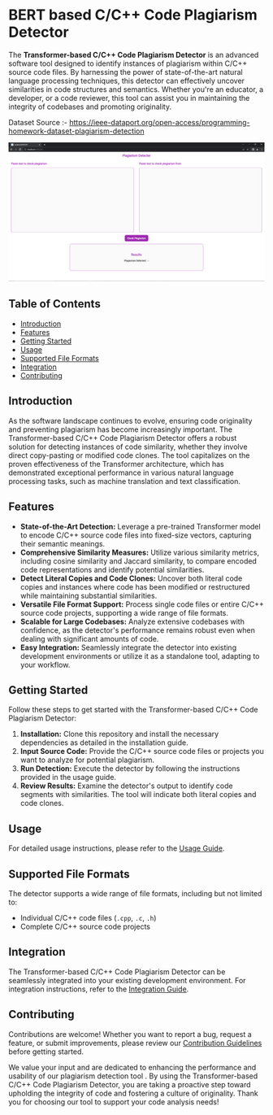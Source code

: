 # BERT based C/C++ Code Plagiarism Detector

The **Transformer-based C/C++ Code Plagiarism Detector** is an advanced software tool designed to identify instances of plagiarism within C/C++ source code files. By harnessing the power of state-of-the-art natural language processing techniques, this detector can effectively uncover similarities in code structures and semantics. Whether you're an educator, a developer, or a code reviewer, this tool can assist you in maintaining the integrity of codebases and promoting originality. 

Dataset Source :- https://ieee-dataport.org/open-access/programming-homework-dataset-plagiarism-detection

![Plagiarism Detector](https://github.com/MuhammadSaqib001/BERT-Based-C-Plagiarism-Detector/blob/main/nlp1.PNG)

## Table of Contents

- [Introduction](#introduction)
- [Features](#features)
- [Getting Started](#getting-started)
- [Usage](#usage)
- [Supported File Formats](#supported-file-formats)
- [Integration](#integration)
- [Contributing](#contributing)

## Introduction

As the software landscape continues to evolve, ensuring code originality and preventing plagiarism has become increasingly important. The Transformer-based C/C++ Code Plagiarism Detector offers a robust solution for detecting instances of code similarity, whether they involve direct copy-pasting or modified code clones. The tool capitalizes on the proven effectiveness of the Transformer architecture, which has demonstrated exceptional performance in various natural language processing tasks, such as machine translation and text classification.

## Features

- **State-of-the-Art Detection:** Leverage a pre-trained Transformer model to encode C/C++ source code files into fixed-size vectors, capturing their semantic meanings.
- **Comprehensive Similarity Measures:** Utilize various similarity metrics, including cosine similarity and Jaccard similarity, to compare encoded code representations and identify potential similarities.
- **Detect Literal Copies and Code Clones:** Uncover both literal code copies and instances where code has been modified or restructured while maintaining substantial similarities.
- **Versatile File Format Support:** Process single code files or entire C/C++ source code projects, supporting a wide range of file formats.
- **Scalable for Large Codebases:** Analyze extensive codebases with confidence, as the detector's performance remains robust even when dealing with significant amounts of code.
- **Easy Integration:** Seamlessly integrate the detector into existing development environments or utilize it as a standalone tool, adapting to your workflow.

## Getting Started
Follow these steps to get started with the Transformer-based C/C++ Code Plagiarism Detector:

1. **Installation:** Clone this repository and install the necessary dependencies as detailed in the installation guide.
2. **Input Source Code:** Provide the C/C++ source code files or projects you want to analyze for potential plagiarism.
3. **Run Detection:** Execute the detector by following the instructions provided in the usage guide.
4. **Review Results:** Examine the detector's output to identify code segments with similarities. The tool will indicate both literal copies and code clones.

## Usage
For detailed usage instructions, please refer to the [Usage Guide](/docs/usage.md).

## Supported File Formats
The detector supports a wide range of file formats, including but not limited to:

- Individual C/C++ code files (`.cpp`, `.c`, `.h`)
- Complete C/C++ source code projects

## Integration
The Transformer-based C/C++ Code Plagiarism Detector can be seamlessly integrated into your existing development environment. For integration instructions, refer to the [Integration Guide](/docs/integration.md).

## Contributing
Contributions are welcome! Whether you want to report a bug, request a feature, or submit improvements, please review our [Contribution Guidelines](/CONTRIBUTING.md) before getting started.

We value your input and are dedicated to enhancing the performance and usability of our plagiarism detection tool . By using the Transformer-based C/C++ Code Plagiarism Detector, you are taking a proactive step toward upholding the integrity of code and fostering a culture of originality. Thank you for choosing our tool to support your code analysis needs!
